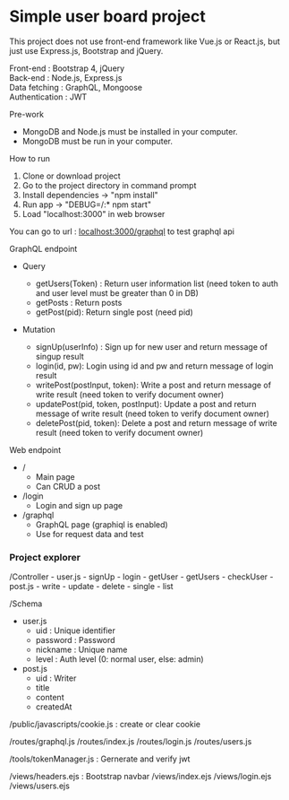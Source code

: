 <h1>Simple user board project</h1>

This project does not use front-end framework like Vue.js or React.js, but just use Express.js, Bootstrap and jQuery.

Front-end : Bootstrap 4, jQuery
</br>Back-end : Node.js, Express.js
</br>Data fetching : GraphQL, Mongoose
</br>Authentication : JWT

Pre-work
- MongoDB and Node.js must be installed in your computer.
- MongoDB must be run in your computer.

How to run
1. Clone or download project
2. Go to the project directory in command prompt
3. Install dependencies -> "npm install"
4. Run app -> "DEBUG=/:* npm start"
5. Load "localhost:3000" in web browser

You can go to url : <a target="_blank" href="http://localhost:3000/graphql">localhost:3000/graphql</a> to test graphql api

GraphQL endpoint
- Query
	- getUsers(Token) : Return user information list (need token to auth and user level must be greater than 0 in DB)
	- getPosts : Return posts
	- getPost(pid): Return single post (need pid)
  
- Mutation
	- signUp(userInfo) : Sign up for new user and return message of singup result
	- login(id, pw): Login using id and pw and return message of login result
	- writePost(postInput, token): Write a post and return message of write result (need token to verify document owner)
	- updatePost(pid, token, postInput): Update a post and return message of write result (need token to verify document owner)
	- deletePost(pid, token): Delete a post and return message of write result (need token to verify document owner)

Web endpoint
- /
	- Main page
	- Can CRUD a post
- /login
	- Login and sign up page
- /graphql
	- GraphQL page (graphiql is enabled)
	- Use for request data and test

<h3>Project explorer</h3>
/Controller
- user.js
	- signUp
	- login
	- getUser
	- getUsers
	- checkUser
- post.js
	- write
	- update
	- delete
	- single
	- list
	
/Schema
- user.js
	- uid : Unique identifier
	- password : Password
	- nickname : Unique name
	- level : Auth level (0: normal user, else: admin)
- post.js
	- uid : Writer
	- title
	- content
	- createdAt
	
/public/javascripts/cookie.js : create or clear cookie

/routes/graphql.js
/routes/index.js
/routes/login.js
/routes/users.js

/tools/tokenManager.js : Gernerate and verify jwt

/views/headers.ejs : Bootstrap navbar
/views/index.ejs
/views/login.ejs
/views/users.ejs
